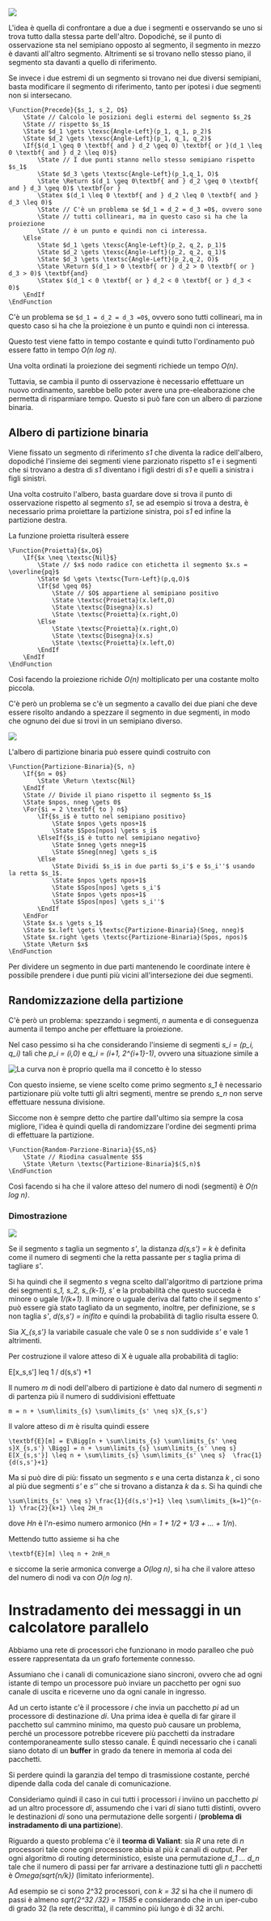 ![](./immagini/l-36-fig1.png)

L'idea è quella di confrontare a due a due i segmenti e osservando se uno si trova tutto dalla stessa parte dell'altro. Dopodiché, se il punto di osservazione sta nel semipiano opposto al segmento, il segmento in mezzo è davanti all'altro segmento. Altrimenti se si trovano nello stesso piano, il segmento sta davanti a quello di riferimento.

Se invece i due estremi di un segmento si trovano nei due diversi semipiani, basta modificare il segmento di riferimento, tanto per ipotesi i due segmenti non si intersecano.

```
\Function{Precede}{$s_1, s_2, O$}
    \State // Calcolo le posizioni degli estermi del segmento $s_2$
    \State // rispetto $s_1$
    \State $d_1 \gets \texsc{Angle-Left}(p_1, q_1, p_2)$
    \State $d_2 \gets \texsc{Angle-Left}(p_1, q_1, q_2)$
    \If{$(d_1 \geq 0 \textbf{ and } d_2 \geq 0) \textbf{ or }(d_1 \leq 0 \textbf{ and } d_2 \leq 0)$}
        \State // I due punti stanno nello stesso semipiano rispetto $s_1$
        \State $d_3 \gets \textsc{Angle-Left}(p_1,q_1, O)$
        \State \Return $(d_1 \geq 0\textbf{ and } d_2 \geq 0 \textbf{ and } d_3 \geq 0)$ \textbf{or }
        \Statex $(d_1 \leq 0 \textbf{ and } d_2 \leq 0 \textbf{ and } d_3 \leq 0)$
        \State // C'è un problema se $d_1 = d_2 = d_3 =0$, ovvero sono
        \State // tutti collineari, ma in questo caso si ha che la proiezione
        \State // è un punto e quindi non ci interessa.
    \Else
        \State $d_1 \gets \texsc{Angle-Left}(p_2, q_2, p_1)$
        \State $d_2 \gets \texsc{Angle-Left}(p_2, q_2, q_1)$
        \State $d_3 \gets \textsc{Angle-Left}(p_2,q_2, O)$
        \State \Return $(d_1 > 0 \textbf{ or } d_2 > 0 \textbf{ or } d_3 > 0)$ \textbf{and}
        \Statex $(d_1 < 0 \textbf{ or } d_2 < 0 \textbf{ or } d_3 < 0)$
    \EndIf
\EndFunction
```

C'è un problema se ```$d_1 = d_2 = d_3 =0$```, ovvero sono tutti collineari, ma in questo caso si ha che la proiezione è un punto e quindi non ci interessa.

Questo test viene fatto in tempo costante e quindi tutto l'ordinamento può essere fatto in tempo *O(n log n)*.

Una volta ordinati la proiezione dei segmenti richiede un tempo *O(n)*.

Tuttavia, se cambia il punto di osservazione è necessario effettuare un nuovo ordinamento, sarebbe bello poter avere una pre-eleaborazione che permetta di risparmiare tempo. Questo si può fare con un albero di parzione binaria.

## Albero di partizione binaria

Viene fissato un segmento di riferimento *s1* che diventa la radice dell'albero, dopodiché l'insieme dei segmenti viene parzionato rispetto *s1* e i segmenti che si trovano a destra di *s1* diventano i figli destri di *s1* e quelli a sinistra i figli sinistri.

Una volta costruito l'albero, basta guardare dove si trova il punto di osservazione rispetto al segmento *s1*, se ad esempio si trova a destra, è necessario prima proiettare la partizione sinistra, poi *s1* ed infine la partizione destra.

La funzione proietta risulterà essere

```
\Function{Proietta}{$x,O$}
    \If{$x \neq \textsc{Nil}$}
        \State // $x$ nodo radice con etichetta il segmento $x.s = \overline{pq}$
        \State $d \gets \textsc{Turn-Left}(p,q,O)$
        \If{$d \geq 0$}
            \State // $O$ appartiene al semipiano positivo
            \State \textsc{Proietta}(x.left,O)
            \State \textsc{Disegna}(x.s)
            \State \textsc{Proietta}(x.right,O)
        \Else
            \State \textsc{Proietta}(x.right,O)
            \State \textsc{Disegna}(x.s)
            \State \textsc{Proietta}(x.left,O)
        \EndIf 
    \EndIf
\EndFunction
```

Così facendo la proiezione richide *O(n)* moltiplicato per una costante molto piccola.

C'è però un problema se c'è un segmento a cavallo dei due piani che deve essere risolto andando a spezzare il segmento in due segmenti, in modo che ognuno dei due si trovi in un semipiano diverso.

![](./immagini/l26-fig2.png)

L'albero di partizione binaria può essere quindi costruito con

```
\Function{Partizione-Binaria}{S, n}
    \If{$n = 0$}
        \State \Return \textsc{Nil}
    \EndIf
    \State // Divide il piano rispetto il segmento $s_1$
    \State $npos, nneg \gets 0$
    \For{$i = 2 \textbf{ to } n$}
        \If{$s_i$ è tutto nel semipiano positivo}
            \State $npos \gets npos+1$
            \State $Spos[npos] \gets s_i$
        \ElseIf{$s_i$ è tutto nel semipiano negativo}
            \State $nneg \gets nneg+1$
            \State $Sneg[nneg] \gets s_i$
        \Else
            \State Dividi $s_i$ in due parti $s_i'$ e $s_i''$ usando la retta $s_1$.
            \State $npos \gets npos+1$
            \State $Spos[npos] \gets s_i'$
            \State $npos \gets npos+1$
            \State $Spos[npos] \gets s_i''$
        \EndIf
    \EndFor
    \State $x.s \gets s_1$
    \State $x.left \gets \textsc{Partizione-Binaria}(Sneg, nneg)$
    \State $x.right \gets \textsc{Partizione-Binaria}(Spos, npos)$
    \State \Return $x$
\EndFunction
```

Per dividere un segmento in due parti mantenendo le coordinate intere è possibile prendere i due punti più vicini all'intersezione dei due segmenti.

## Randomizzazione della partizione

C'è però un problema: spezzando i segmenti, *n* aumenta e di conseguenza aumenta il tempo anche per effettuare la proiezione.

Nel caso pessimo si ha che considerando l'insieme di segmenti *s_i = (p_i, q_i)* tali che *p_i = (i,0)* e *q_i = (i+1, 2^{i+1}-1)*, ovvero una situazione simile a

![La curva non è proprio quella ma il concetto è lo stesso](./immagini/l36-fig3.png)

Con questo insieme, se viene scelto come primo segmento *s_1* è necessario partizionare più volte tutti gli altri segmenti, mentre se prendo *s_n* non serve effettuare nessuna divisione.

Siccome non è sempre detto che partire dall'ultimo sia sempre la cosa migliore, l'idea è quindi quella di randomizzare l'ordine dei segmenti prima di effettuare la partizione.

```
\Function{Random-Parzione-Binaria}{$S,n$}
    \State // Riodina casualmente $S$
    \State \Return \textsc{Partizione-Binaria}$(S,n)$
\EndFunction
```

Così facendo si ha che il valore atteso del numero di nodi (segmenti) è *O(n log n)*.

### Dimostrazione

![](./immagini/l36-fig4.png)

Se il segmento *s* taglia un segmento *s'*, la distanza *d(s,s') = k* è definita come il numero di segmenti che la retta passante per *s* taglia prima di tagliare *s'*.

Si ha quindi che il segmento *s* vegna scelto dall'algoritmo di partzione prima dei segmenti *s_1, s_2, s_{k-1}, s'* e la probabilità che questo succeda è minore o ugale *1/(k+1)*. Il minore o uguale deriva dal fatto che il segmento *s'* può essere già stato tagliato da un segmento, inoltre, per definizione, se *s* non taglia *s'*, *d(s,s') = inifito* e quindi la probabilità di taglio risulta essere 0.

Sia *X_{s,s'}* la variabile casuale che vale 0 se *s* non suddivide *s'* e vale 1 altrimenti.

Per costruzione il valore atteso di X è uguale alla probabilità di taglio:

E[x_s,s'] leq 1 / d(s,s') +1

Il numero *m* di nodi dell'albero di partizione è dato dal numero di segmenti *n* di partenza più il numero di suddivisioni effettuate

```
m = n + \sum\limits_{s} \sum\limits_{s' \neq s}X_{s,s'}
```

Il valore atteso di *m* è risulta quindi essere 

```
\textbf{E}[m] = E\Bigg[n + \sum\limits_{s} \sum\limits_{s' \neq s}X_{s,s'} \Bigg] = n + \sum\limits_{s} \sum\limits_{s' \neq s} E[X_{s,s'}] \leq n + \sum\limits_{s} \sum\limits_{s' \neq s}  \frac{1}{d(s,s'}+1}
```

Ma si può dire di più: fissato un segmento *s* e una certa distanza *k* , ci sono al più due segmenti *s'* e *s''* che si trovano a distanza *k* da *s*.
Si ha quindi che 

```
\sum\limits_{s' \neq s} \frac{1}{d(s,s'}+1} \leq \sum\limits_{k=1}^{n-1} \frac{2}{k+1} \leq 2H_n
```

dove *Hn* è l'*n*-esimo numero armonico (*Hn = 1 + 1/2 + 1/3 + ... + 1/n*).

Mettendo tutto assieme si ha che 

```
\textbf{E}[m] \leq n + 2nH_n
```

e siccome la serie armonica converge a *O(log n)*, si ha che il valore atteso del numero di nodi va con *O(n log n)*.

# Instradamento dei messaggi in un calcolatore parallelo

Abbiamo una rete di processori che funzionano in modo paralleo che può essere rappresentata da un grafo fortemente connesso.

Assumiano che i canali di comunicazione siano sincroni, ovvero che ad ogni istante di tempo un processore può inviare un pacchetto per ogni suo canale di uscita e riceverne uno da ogni canale in ingresso.

Ad un certo istante c'è il processore *i* che invia un pacchetto *pi* ad un processore di destinazione *di*.
Una prima idea è quella di far girare il pacchetto sul cammino minimo, ma questo può causare un problema, perché un processore potrebbe ricevere più pacchetti da instradare contemporaneamente sullo stesso canale.
È quindi necessario che i canali siano dotato di un **buffer** in grado da tenere in memoria al coda dei pacchetti.

Si perdere quindi la garanzia del tempo di trasmissione costante, perché dipende dalla coda del canale di comunicazione.

Consideriamo quindi il caso in cui tutti i processori *i* inviino un pacchetto *pi* ad un altro processore *di*, assumendo che i vari *di* siano tutti distinti, ovvero le destinazioni *di* sono una permutazione delle sorgenti *i* (**problema di instradamento di una partizione**).

Riguardo a questo problema c'è il **teorma di Valiant**: sia *R* una rete di *n* processori tale cone ogni processore abbia al più *k* canali di output. Per ogni algoritmo di routing deterministico, esiste una permutazione *d_1 ... d_n* tale che il numero di passi per far arrivare a destinazione tutti gli *n* pacchetti è *Omega(sqrt{n/k})* (limitato inferiormente).

Ad esempio se ci sono 2^32 processori, con *k = 32* si ha che il numero di passi è almeno *sqrt{2^32 /32} = 11585* e considerando che in un iper-cubo di grado 32 (la rete descritta), il cammino più lungo è di 32 archi.